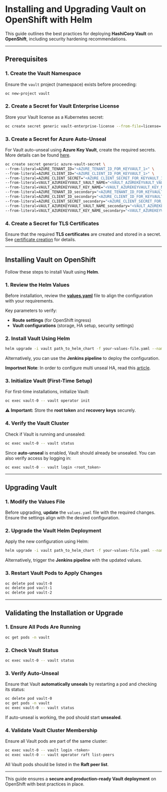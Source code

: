 # **Installing and Upgrading Vault on OpenShift with Helm**

This guide outlines the best practices for deploying **HashiCorp Vault** on **OpenShift**, including security hardening recommendations.

---

## **Prerequisites**

### **1. Create the Vault Namespace**
Ensure the `vault` project (namespace) exists before proceeding:

```bash
oc new-project vault
```

### **2. Create a Secret for Vault Enterprise License**
Store your Vault license as a Kubernetes secret:

```bash
oc create secret generic vault-enterprise-license --from-file=license=./path/to/your/vault.hclic --namespace vault
```

### **3. Create a Secret for Azure Auto-Unseal**
For Vault auto-unseal using **Azure Key Vault**, create the required secrets. More details can be found [here](../../docs/multi_auto_unseal.md).

```bash
oc create secret generic azure-vault-secret \
--from-literal=AZURE_TENANT_ID="<AZURE_TENANT_ID_FOR_KEYVAULT_1>" \
--from-literal=AZURE_CLIENT_ID="<AZURE_CLIENT_ID_FOR_KEYVAULT_1>" \
--from-literal=AZURE_CLIENT_SECRET="<AZURE_CLIENT_SECRET_FOR_KEYVAULT_1>" \
--from-literal=VAULT_AZUREKEYVAULT_VAULT_NAME="<VAULT_AZUREKEYVAULT_VAULT_NAME_FOR_KEYVAULT_1>" \
--from-literal=VAULT_AZUREKEYVAULT_KEY_NAME="<VAULT_AZUREKEYVAULT_KEY_NAME_FOR_KEYVAULT_1>" \
--from-literal=AZURE_TENANT_ID_secondary="<AZURE_TENANT_ID_FOR_KEYVAULT_secondary>" \
--from-literal=AZURE_CLIENT_ID_secondary="<AZURE_CLIENT_ID_FOR_KEYVAULT_secondary>" \
--from-literal=AZURE_CLIENT_SECRET_secondary="<AZURE_CLIENT_SECRET_FOR_KEYVAULT_secondary>" \
--from-literal=VAULT_AZUREKEYVAULT_VAULT_NAME_secondary="<VAULT_AZUREKEYVAULT_VAULT_NAME_FOR_KEYVAULT_secondary>" \
--from-literal=VAULT_AZUREKEYVAULT_KEY_NAME_secondary="<VAULT_AZUREKEYVAULT_KEY_NAME_FOR_KEYVAULT_secondary>"
```

### **4. Create a Secret for TLS Certificates**
Ensure that the required **TLS certificates** are created and stored in a secret. See [certificate creation](./../../docs/certificate_creation.md) for details.

---

## **Installing Vault on OpenShift**

Follow these steps to install Vault using **Helm**.

### **1. Review the Helm Values**
Before installation, review the **[values.yaml](./values.yaml)** file to align the configuration with your requirements.

Key parameters to verify:
- **Route settings** (for OpenShift ingress)
- **Vault configurations** (storage, HA setup, security settings)

### **2. Install Vault Using Helm**
```bash
helm upgrade -i vault path_to_helm_chart -f your-values-file.yaml --namespace vault
```
Alternatively, you can use the **Jenkins pipeline** to deploy the configuration.

**Importnet Note**: In order to configure multi unseal HA, read this [article](../../docs/multi_auto_unseal.md).

### **3. Initialize Vault (First-Time Setup)**
For first-time installations, initialize Vault:

```bash
oc exec vault-0 -- vault operator init
```
⚠ **Important:** Store the **root token** and **recovery keys** securely.

### **4. Verify the Vault Cluster**
Check if Vault is running and unsealed:

```bash
oc exec vault-0 -- vault status
```

Since **auto-unseal** is enabled, Vault should already be unsealed. You can also verify access by logging in:

```bash
oc exec vault-0 -- vault login <root_token>
```

---

## **Upgrading Vault**

### **1. Modify the Values File**
Before upgrading, **update** the `values.yaml` file with the required changes. Ensure the settings align with the desired configuration.

### **2. Upgrade the Vault Helm Deployment**
Apply the new configuration using Helm:

```bash
helm upgrade -i vault path_to_helm_chart -f your-values-file.yaml --namespace vault
```
Alternatively, trigger the **Jenkins pipeline** with the updated values.

### **3. Restart Vault Pods to Apply Changes**
```bash
oc delete pod vault-0
oc delete pod vault-1
oc delete pod vault-2
```

---

## **Validating the Installation or Upgrade**

### **1. Ensure All Pods Are Running**
```bash
oc get pods -n vault
```

### **2. Check Vault Status**
```bash
oc exec vault-0 -- vault status
```

### **3. Verify Auto-Unseal**
Ensure that Vault **automatically unseals** by restarting a pod and checking its status:

```bash
oc delete pod vault-0
oc get pods -n vault
oc exec vault-0 -- vault status
```
If auto-unseal is working, the pod should start **unsealed**.

### **4. Validate Vault Cluster Membership**
Ensure all Vault pods are part of the same cluster:

```bash
oc exec vault-0 -- vault login <token>
oc exec vault-0 -- vault operator raft list-peers
```
All Vault pods should be listed in the **Raft peer list**.

---

This guide ensures a **secure and production-ready Vault deployment** on OpenShift with best practices in place.